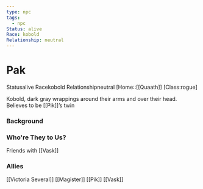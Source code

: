 ```yaml
---
type: npc
tags:
  - npc
Status: alive
Race: kobold
Relationship: neutral
---
```


# Pak
<span class="dataview inline-field"><span class="inline-field-key">Status</span><span class="inline-field-value">alive</span></span>
<span class="dataview inline-field"><span class="inline-field-key">Race</span><span class="inline-field-value">kobold</span></span>
<span class="dataview inline-field"><span class="inline-field-key">Relationship</span><span class="inline-field-value">neutral</span></span>
[Home::[[Quaath]]
[Class:rogue]

Kobold, dark gray wrappings around their arms and over their head. Believes to be [[Pik]]’s twin

### Background

### Who're They to Us?
Friends with [[Vask]]

### Allies
[[Victoria Several]]
[[Magister]]
[[Pik]]
[[Vask]]